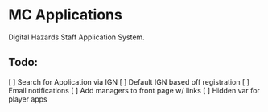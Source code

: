 # MC Applications

Digital Hazards Staff Application System.


Todo:
--

[ ] Search for Application via IGN
[ ] Default IGN based off registration
[ ] Email notifications
[ ] Add managers to front page w/ links
[ ] Hidden var for player apps

